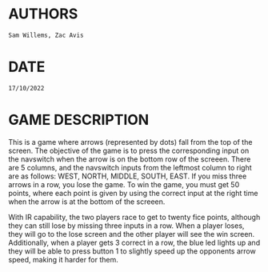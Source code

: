 # AUTHORS
    Sam Willems, Zac Avis
# DATE
    17/10/2022

# GAME DESCRIPTION
This is a game where arrows (represented by dots) fall from the top of the screen. The objective of the game is to press the corresponding input on the navswitch when the arrow is on the bottom row of the screeen. There are 5 columns, and the navswitch inputs from the leftmost column to right are as follows: WEST, NORTH, MIDDLE, SOUTH, EAST. If you miss three arrows in a row, you lose the game. To win the game, you must get 50 points, where each point is given by using the correct input at the right time when the arrow is at the bottom of the screeen.

With IR capability, the two players race to get to twenty fice points, although they can still lose by missing three inputs in a row. When a player loses, they will go to the lose screen and the other player will see the win screen. Additionally, when a player gets 3 correct in a row, the blue led lights up and they will be able to press button 1 to slightly speed up the opponents arrow speed, making it harder for them.
